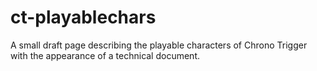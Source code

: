 # ct-playablechars
A small draft page describing the playable characters of Chrono Trigger with the appearance of a technical document.
